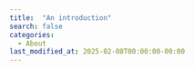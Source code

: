```yaml
---
title:  "An introduction"
search: false
categories: 
  - About
last_modified_at: 2025-02-08T00:00:00-00:00
---
```


